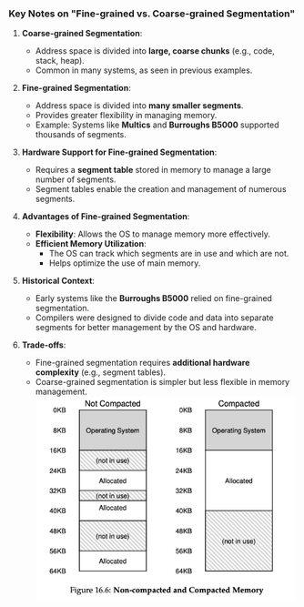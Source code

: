 ### Key Notes on "Fine-grained vs. Coarse-grained Segmentation"

1. **Coarse-grained Segmentation**:
    
    - Address space is divided into **large, coarse chunks** (e.g., code, stack, heap).
    - Common in many systems, as seen in previous examples.
2. **Fine-grained Segmentation**:
    
    - Address space is divided into **many smaller segments**.
    - Provides greater flexibility in managing memory.
    - Example: Systems like **Multics** and **Burroughs B5000** supported thousands of segments.
3. **Hardware Support for Fine-grained Segmentation**:
    
    - Requires a **segment table** stored in memory to manage a large number of segments.
    - Segment tables enable the creation and management of numerous segments.
4. **Advantages of Fine-grained Segmentation**:
    
    - **Flexibility**: Allows the OS to manage memory more effectively.
    - **Efficient Memory Utilization**:
        - The OS can track which segments are in use and which are not.
        - Helps optimize the use of main memory.
5. **Historical Context**:
    
    - Early systems like the **Burroughs B5000** relied on fine-grained segmentation.
    - Compilers were designed to divide code and data into separate segments for better management by the OS and hardware.
6. **Trade-offs**:
    
    - Fine-grained segmentation requires **additional hardware complexity** (e.g., segment tables).
    - Coarse-grained segmentation is simpler but less flexible in memory management.
![alt_test](chapter-16-3.png)